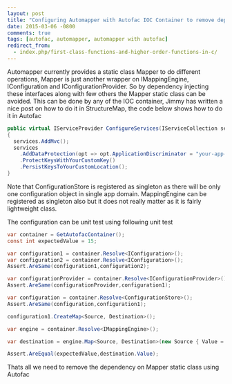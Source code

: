 ```yaml
---
layout: post
title: "Configuring Automapper with Autofac IOC Container to remove dependency on static Mapper"
date: 2015-03-06 -0800
comments: true
tags: [autofac, automapper, automapper with autofac]
redirect_from:
  - index.php/first-class-functions-and-higher-order-functions-in-c/
---
```

Automapper currently provides a static class Mapper to do different operations, Mapper is just another wrapper on IMappingEngine, IConfiguration and IConfigurationProvider. So by dependency injecting these interfaces along with few others the Mapper static class can be avoided. This can be done by any of the IOC container, Jimmy has written a nice post on how to do it in StructureMap, the code below shows how to do it in Autofac

```csharp
public virtual IServiceProvider ConfigureServices(IServiceCollection services)
{
  services.AddMvc();
  services
    .AddDataProtection(opt => opt.ApplicationDiscriminator = "your-app-id")
    .ProtectKeysWithYourCustomKey()
    .PersistKeysToYourCustomLocation();
}
```

Note that ConfigurationStore is registered as singleton as there will be only one configuration object in single app domain. MappingEngine can be registered as singleton also but it does not really matter as it is fairly lightweight class.

The configuration can be unit test using following unit test

```csharp
var container = GetAutofacContainer();
const int expectedValue = 15;

var configuration1 = container.Resolve<IConfiguration>();
var configuration2 = container.Resolve<IConfiguration>();
Assert.AreSame(configuration1,configuration2);

var configurationProvider = container.Resolve<IConfigurationProvider>();
Assert.AreSame(configurationProvider,configuration1);

var configuration = container.Resolve<ConfigurationStore>();
Assert.AreSame(configuration,configuration1);

configuration1.CreateMap<Source, Destination>();

var engine = container.Resolve<IMappingEngine>();

var destination = engine.Map<Source, Destination>(new Source { Value = expectedValue });

Assert.AreEqual(expectedValue,destination.Value);
```

Thats all we need to remove the dependency on Mapper static class using Autofac
